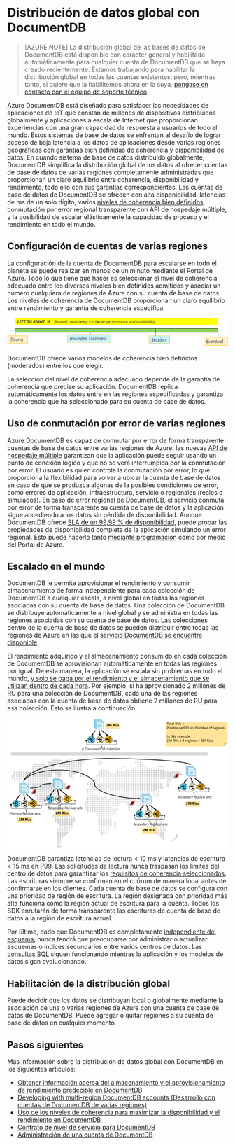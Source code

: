 <properties
   pageTitle="Distribución de datos global con DocumentDB| Microsoft Azure"
   description="Aprenda acerca de la replicación geográfica, la conmutación por error y la recuperación de datos a escala mundial mediante bases de datos globales de Azure DocumentDB, un servicio de base de datos NoSQL totalmente administrado."
   services="documentdb"
   documentationCenter=""
   authors="kiratp"
   manager="jhubbard"
   editor=""/>

<tags
   ms.service="documentdb"
   ms.devlang="multiple"
   ms.topic="article"
   ms.tgt_pltfrm="na"
   ms.workload="na"
   ms.date="08/03/2016"
   ms.author="kipandya"/>
   
   
# Distribución de datos global con DocumentDB

> [AZURE.NOTE] La distribución global de las bases de datos de DocumentDB está disponible con carácter general y habilitada automáticamente para cualquier cuenta de DocumentDB que se haya creado recientemente. Estamos trabajando para habilitar la distribución global en todas las cuentas existentes, pero, mientras tanto, si quiere que la habilitemos ahora en la suya, [póngase en contacto con el equipo de soporte técnico](https://portal.azure.com/?#blade/Microsoft_Azure_Support/HelpAndSupportBlade).

Azure DocumentDB está diseñado para satisfacer las necesidades de aplicaciones de IoT que constan de millones de dispositivos distribuidos globalmente y aplicaciones a escala de Internet que proporcionan experiencias con una gran capacidad de respuesta a usuarios de todo el mundo. Estos sistemas de base de datos se enfrentan al desafío de lograr acceso de baja latencia a los datos de aplicaciones desde varias regiones geográficas con garantías bien definidas de coherencia y disponibilidad de datos. En cuando sistema de base de datos distribuido globalmente, DocumentDB simplifica la distribución global de los datos al ofrecer cuentas de base de datos de varias regiones completamente administradas que proporcionan un claro equilibrio entre coherencia, disponibilidad y rendimiento, todo ello con sus garantías correspondientes. Las cuentas de base de datos de DocumentDB se ofrecen con alta disponibilidad, latencias de ms de un solo dígito, varios [niveles de coherencia bien definidos][consistency], conmutación por error regional transparente con API de hospedaje múltiple, y la posibilidad de escalar elásticamente la capacidad de proceso y el rendimiento en todo el mundo.

  
## Configuración de cuentas de varias regiones

La configuración de la cuenta de DocumentDB para escalarse en todo el planeta se puede realizar en menos de un minuto mediante el Portal de Azure. Todo lo que tiene que hacer es seleccionar el nivel de coherencia adecuado entre los diversos niveles bien definidos admitidos y asociar un número cualquiera de regiones de Azure con su cuenta de base de datos. Los niveles de coherencia de DocumentDB proporcionan un claro equilibrio entre rendimiento y garantía de coherencia específica.

![DocumentDB ofrece varios modelos de coherencia bien definidos entre los que elegir][1]

DocumentDB ofrece varios modelos de coherencia bien definidos (moderados) entre los que elegir.

La selección del nivel de coherencia adecuado depende de la garantía de coherencia que precise su aplicación. DocumentDB replica automáticamente los datos entre en las regiones especificadas y garantiza la coherencia que ha seleccionado para su cuenta de base de datos.


## Uso de conmutación por error de varias regiones 

Azure DocumentDB es capaz de conmutar por error de forma transparente cuentas de base de datos entre varias regiones de Azure; las nuevas [API de hospedaje múltiple][developingwithmultipleregions] garantizan que la aplicación puede seguir usando un punto de conexión lógico y que no se verá interrumpida por la conmutación por error. El usuario es quien controla la conmutación por error, lo que proporciona la flexibilidad para volver a ubicar la cuenta de base de datos en caso de que se produzca algunas de la posibles condiciones de error, como errores de aplicación, infraestructura, servicio o regionales (reales o simulados). En caso de error regional de DocumentDB, el servicio conmuta por error de forma transparente su cuenta de base de datos y la aplicación sigue accediendo a los datos sin pérdida de disponibilidad. Aunque DocumentDB ofrece [SLA de un 99,99 % de disponibilidad][sla], puede probar las propiedades de disponibilidad completa de la aplicación simulando un error regional. Esto puede hacerlo tanto [mediante programación][arm] como por medio del Portal de Azure.


## Escalado en el mundo
DocumentDB le permite aprovisionar el rendimiento y consumir almacenamiento de forma independiente para cada colección de DocumentDB a cualquier escala, a nivel global en todas las regiones asociadas con su cuenta de base de datos. Una colección de DocumentDB se distribuye automáticamente a nivel global y se administra en todas las regiones asociadas con su cuenta de base de datos. Las colecciones dentro de la cuenta de base de datos se pueden distribuir entre todas las regiones de Azure en las que el [servicio DocumentDB se encuentre disponible][serviceregions].

El rendimiento adquirido y el almacenamiento consumido en cada colección de DocumentDB se aprovisionan automáticamente en todas las regiones por igual. De esta manera, la aplicación se escala sin problemas en todo el mundo, [y solo se paga por el rendimiento y el almacenamiento que se utilizan dentro de cada hora][pricing]. Por ejemplo, si ha aprovisionado 2 millones de RU para una colección de DocumentDB, cada una de las regiones asociadas con la cuenta de base de datos obtiene 2 millones de RU para esa colección. Esto se ilustra a continuación:

![Escalado del rendimiento en una colección de DocumentDB entre cuatro regiones][2]

DocumentDB garantiza latencias de lectura < 10 ms y latencias de escritura < 15 ms en P99. Las solicitudes de lectura nunca traspasan los límites del centro de datos para garantizar los [requisitos de coherencia seleccionados][consistency]. Las escrituras siempre se confirman en el cuórum de manera local antes de confirmarse en los clientes. Cada cuenta de base de datos se configura con una prioridad de región de escritura. La región designada con prioridad más alta funciona como la región actual de escritura para la cuenta. Todos los SDK enrutarán de forma transparente las escrituras de cuenta de base de datos a la región de escritura actual.

Por último, dado que DocumentDB es completamente [independiente del esquema][vldb], nunca tendrá que preocuparse por administrar o actualizar esquemas o índices secundarios entre varios centros de datos. Las [consultas SQL][sqlqueries] siguen funcionando mientras la aplicación y los modelos de datos sigan evolucionando.


## Habilitación de la distribución global 

Puede decidir que los datos se distribuyan local o globalmente mediante la asociación de una o varias regiones de Azure con una cuenta de base de datos de DocumentDB. Puede agregar o quitar regiones a su cuenta de base de datos en cualquier momento.

## Pasos siguientes

Más información sobre la distribución de datos global con DocumentDB en los siguientes artículos:

* [Obtener información acerca del almacenamiento y el aprovisionamiento de rendimiento predecible en DocumentDB][throughputandstorage]
* [Developing with multi-region DocumentDB accounts (Desarrollo con cuentas de DocumentDB de varias regiones)][developingwithmultipleregions]
* [Uso de los niveles de coherencia para maximizar la disponibilidad y el rendimiento en DocumentDB][consistency]
* [Contrato de nivel de servicio para DocumentDB][sla]
* [Administración de una cuenta de DocumentDB][manageaccount]

[1]: ./media/documentdb-distribute-data-globally/consistency-tradeoffs.png
[2]: ./media/documentdb-distribute-data-globally/collection-regions.png

<!--Reference style links - using these makes the source content way more readable than using inline links-->
[pcolls]: https://azure.microsoft.com/documentation/articles/documentdb-partition-data/
[consistency]: https://azure.microsoft.com/documentation/articles/documentdb-consistency-levels/
[consistencytradeooffs]: ./documentdb-consistency-levels/#consistency-levels-and-tradeoffs
[developingwithmultipleregions]: https://azure.microsoft.com/documentation/articles/documentdb-developing-with-multiple-regions/
[createaccount]: https://azure.microsoft.com/documentation/articles/documentdb-create-account/
[manageaccount]: https://azure.microsoft.com/documentation/articles/documentdb-manage-account/
[manageaccount-consistency]: https://azure.microsoft.com/documentation/articles/documentdb-manage-account/#consistency
[manageaccount-addregion]: https://azure.microsoft.com/documentation/articles/documentdb-manage-account/#addregion
[throughputandstorage]: https://azure.microsoft.com/documentation/articles/documentdb-manage/
[arm]: https://azure.microsoft.com/es-ES/documentation/articles/documentdb-automation-resource-manager-cli/
[regions]: https://azure.microsoft.com/regions/
[serviceregions]: https://azure.microsoft.com/es-ES/regions/#services
[pricing]: https://azure.microsoft.com/pricing/details/documentdb/
[sla]: https://azure.microsoft.com/support/legal/sla/documentdb/
[vldb]: http://www.vldb.org/pvldb/vol8/p1668-shukla.pdf
[sqlqueries]: https://azure.microsoft.com/documentation/articles/documentdb-sql-query/

<!---HONumber=AcomDC_0803_2016-->